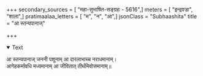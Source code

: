 +++
secondary_sources = [ "महा-सुभाषित-सङ्ग्रहः - 5616",]
meters = [ "इन्द्रवज्रा", "शाला",]
pratimaalaa_letters = [ "म", "न", "आ",]
jsonClass = "Subhaashita"
title = "आ स्तन्यपानाज्"

+++

<details open><summary>Text</summary>

आ स्तन्यपानाज् जननी पशूनाम् आ दारलाभाच्च नराधमानाम्।  
आगेहकर्मावधि मध्यमानाम् आ जीवितात् तीर्थमिवोत्तमानाम्॥
</details>

